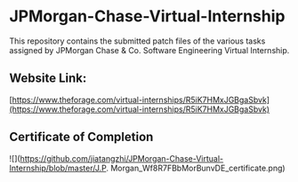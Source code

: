 # JPMorgan-Chase-Virtual-Internship
This repository contains the submitted patch files of the various tasks assigned by JPMorgan Chase & Co. Software Engineering Virtual Internship.

## Website Link:
[https://www.theforage.com/virtual-internships/R5iK7HMxJGBgaSbvk](https://www.theforage.com/virtual-internships/R5iK7HMxJGBgaSbvk)

## Certificate of Completion

![](https://github.com/jiatangzhi/JPMorgan-Chase-Virtual-Internship/blob/master/J.P. Morgan_Wf8R7FBbMorBunvDE_certificate.png)



